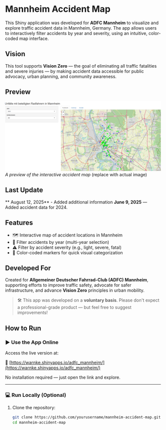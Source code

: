 # Mannheim Accident Map

This Shiny application was developed for **ADFC Mannheim** to visualize and explore traffic accident data in Mannheim, Germany. The app allows users to interactively filter accidents by year and severity, using an intuitive, color-coded map interface.

## Vision

This tool supports **Vision Zero** — the goal of eliminating all traffic fatalities and severe injuries — by making accident data accessible for public advocacy, urban planning, and community awareness.

## Preview

![App Screenshot](screenshot.png)  
*A preview of the interactive accident map* (replace with actual image)

## Last Update

** August 12, 2025** - Added additional information
**June 9, 2025** — Added accident data for 2024.

## Features

- 🗺️ Interactive map of accident locations in Mannheim  
- 📅 Filter accidents by year (multi-year selection)  
- ⚠️ Filter by accident severity (e.g., light, severe, fatal)  
- 🎨 Color-coded markers for quick visual categorization

## Developed For

Created for **Allgemeiner Deutscher Fahrrad-Club (ADFC) Mannheim**, supporting efforts to improve traffic safety, advocate for safer infrastructure, and advance **Vision Zero** principles in urban mobility.

> 🛠️ This app was developed on a **voluntary basis**. Please don't expect a professional-grade product — but feel free to suggest improvements!

## How to Run

### ▶️ Use the App Online

Access the live version at:

🔗 [https://warnke.shinyapps.io/adfc_mannheim/](https://warnke.shinyapps.io/adfc_mannheim/)

No installation required — just open the link and explore.

---

### 💻 Run Locally (Optional)

1. Clone the repository:
   ```bash
   git clone https://github.com/yourusername/mannheim-accident-map.git
   cd mannheim-accident-map
